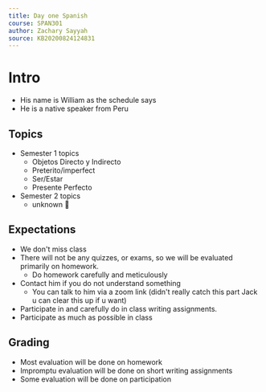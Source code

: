 ```yaml
---
title: Day one Spanish
course: SPAN301
author: Zachary Sayyah
source: KB20200824124831
---
```

# Intro
- His name is William as the schedule says
- He is a native speaker from Peru

## Topics
- Semester 1 topics
    - Objetos Directo y Indirecto
    - Preterito/imperfect
    - Ser/Estar
    - Presente Perfecto
- Semester 2 topics
    - unknown :shrug:

## Expectations
- We don't miss class
- There will not be any quizzes, or exams, so we will be evaluated primarily on homework.
    - Do homework carefully and meticulously
- Contact him if you do not understand something
    - You can talk to him via a zoom link (didn't really catch this part Jack u can clear this up if u want)
- Participate in and carefully do in class writing assignments.
- Participate as much as possible in class

## Grading
- Most evaluation will be done on homework
- Impromptu evaluation will be done on short writing assignments
- Some evaluation will be done on participation
